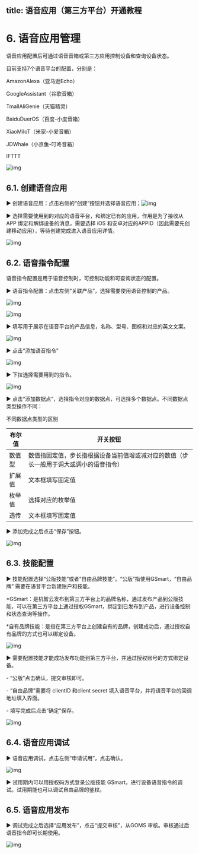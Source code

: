 title: 语音应用（第三方平台）开通教程
---

# 6.  语音应用管理

语音应用配置后可通过语音音箱或第三方应用控制设备和查询设备状态。

目前支持7个语音平台的配置，分别是：

AmazonAlexa（亚马逊Echo）

GoogleAssistant（谷歌音箱）

TmallAliGenie（天猫精灵）

BaiduDuerOS（百度-小度音箱）

XiaoMiIoT（米家-小爱音箱）

JDWhale（小京鱼-叮咚音箱）

IFTTT

![img](https://developer.gizwits.com/siteApi/cybertron/users/409949/media/5_1604030206304.1_1604030206304.png)

## 6.1.     创建语音应用

► 创建语音应用：点击右侧的“创建”按钮并选择语音应用；![img](https://developer.gizwits.com/siteApi/cybertron/users/409949/media/5_1604030206291.2_1604030206291.jpg)



► 选择需要使用到的对应的语音平台，和绑定已有的应用，作用是为了接收从 APP 绑定和解绑设备的消息，需要选择 iOS 和安卓对应的APPID（因此需要先创建移动应用），等待创建完成进入语音应用详情。

![img](https://developer.gizwits.com/siteApi/cybertron/users/409949/media/5_1604030206308.3_1604030206308.jpg)



## 6.2.     语音指令配置

语音指令配置是用于语音控制时，可控制功能和可查询状态的配置。



► 语音指令配置：点击左侧“关联产品”，选择需要使用语音控制的产品。

![img](https://developer.gizwits.com/siteApi/cybertron/users/409949/media/5_1604030206330.4_1604030206330.png)



![img](https://developer.gizwits.com/siteApi/cybertron/users/409949/media/5_1604030206326.5_1604030206326.jpg)



► 填写用于展示在语音平台的产品信息，名称、型号、图标和对应的英文文案。

![img](https://developer.gizwits.com/siteApi/cybertron/users/409949/media/5_1604030966637.6_1604030966637.jpg)



► 点击“添加语音指令”

![img](https://developer.gizwits.com/siteApi/cybertron/users/409949/media/5_1604030966665.7_1604030966665.jpg)



► 下拉选择需要用到的指令。

![img](https://developer.gizwits.com/siteApi/cybertron/users/409949/media/5_1604030966669.8_1604030966669.jpg)







► 点击“添加数据点”，选择指令对应的数据点，可选择多个数据点。不同数据点类型操作不同：



不同数据点类型的区别

| 布尔值 | 开关按钮                                                     |
| ------ | ------------------------------------------------------------ |
| 数值型 | 数值指固定值，步长指根据设备当前值增或减对应的数值（步长一般用于调大或调小的语音指令） |
| 扩展值 | 文本框填写固定值                                             |
| 枚举值 | 选择对应的枚举值                                             |
| 透传   | 文本框填写固定值                                             |



► 添加完成之后点击“保存”按钮。

![img](https://developer.gizwits.com/siteApi/cybertron/users/409949/media/5_1604030966702.9_1604030966702.jpg)



## 6.3.     技能配置

► 技能配置选择“公版技能”或者“自由品牌技能”。“公版”指使用GSmart，“自由品牌” 需要在语音平台新建账户和技能。

*GSmart：是机智云发布到第三方平台上的品牌名称，通过发布产品到公版技能，可以在第三方平台上通过授权GSmart，绑定到已发布到产品，进行设备控制和状态查询等操作。

*自有品牌技能：是指在第三方平台上创建自有的品牌，创建成功后，通过授权自有品牌的方式也可以绑定设备。



![img](https://developer.gizwits.com/siteApi/cybertron/users/409949/media/5_1604030966776.10_1604030966776.jpg)

► 需要配置技能才能成功发布功能到第三方平台，并通过授权账号的方式绑定设备。

\- “公版”点击确认，提交审核即可。

\- “自由品牌”需要将 clientID 和client secret 填入语音平台，并将语音平台的回调地址填入界面。

\- 填写完成后点击“确定”保存。

![img](https://developer.gizwits.com/siteApi/cybertron/users/409949/media/5_1604031037650.11_1604031037650.jpg)



## 6.4.     语音应用调试

► 语音应用调试，点击左侧“申请试用”，点击确认。

![img](https://developer.gizwits.com/siteApi/cybertron/users/409949/media/5_1604031037653.12_1604031037653.jpg)





► 试用期内可以用授权码方式登录公版技能 GSmart，进行设备语音指令的调试。试用期能也可以调试自由品牌的鉴权。



## 6.5.     语音应用发布

► 调试完成之后选择“应用发布”，点击“提交审核”，从GOMS 审核。审核通过后语音指令即可长期使用。

![img](https://developer.gizwits.com/siteApi/cybertron/users/409949/media/5_1604031037677.13_1604031037677.jpg)
